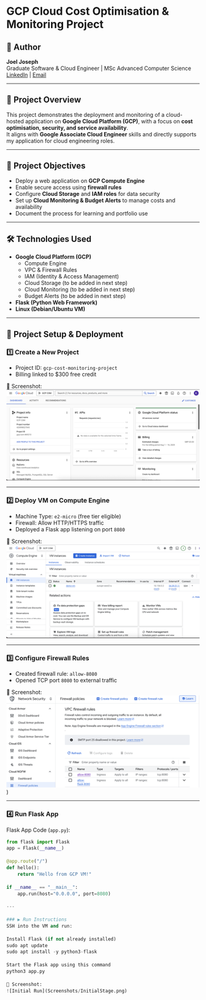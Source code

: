 # GCP Cloud Cost Optimisation & Monitoring Project

## 👤 Author
**Joel Joseph**  
Graduate Software & Cloud Engineer | MSc Advanced Computer Science  
[LinkedIn](https://www.linkedin.com/in/joeljosephk) | [Email](mailto:joelkjoseph2023@gmail.com)

---

## 📌 Project Overview
This project demonstrates the deployment and monitoring of a cloud-hosted application on **Google Cloud Platform (GCP)**, with a focus on **cost optimisation, security, and service availability**.  
It aligns with **Google Associate Cloud Engineer** skills and directly supports my application for cloud engineering roles.  

---

## 🚀 Project Objectives
- Deploy a web application on **GCP Compute Engine**  
- Enable secure access using **firewall rules**  
- Configure **Cloud Storage** and **IAM roles** for data security  
- Set up **Cloud Monitoring & Budget Alerts** to manage costs and availability  
- Document the process for learning and portfolio use  

---

## 🛠️ Technologies Used
- **Google Cloud Platform (GCP)**  
  - Compute Engine  
  - VPC & Firewall Rules  
  - IAM (Identity & Access Management)  
  - Cloud Storage (to be added in next step)  
  - Cloud Monitoring (to be added in next step)  
  - Budget Alerts (to be added in next step)  
- **Flask (Python Web Framework)**  
- **Linux (Debian/Ubuntu VM)**  

---

## 📂 Project Setup & Deployment

### 1️⃣ Create a New Project
- Project ID: `gcp-cost-monitoring-project`  
- Billing linked to $300 free credit  

📸 Screenshot:  
![Project Dashboard](Screenshots/ProjectDashboard.png)

---

### 2️⃣ Deploy VM on Compute Engine
- Machine Type: `e2-micro` (free tier eligible)  
- Firewall: Allow HTTP/HTTPS traffic  
- Deployed a Flask app listening on port `8080`  

📸 Screenshot:  
![Compute Engine VM](Screenshots/ComputeEngineVM.png)

---

### 3️⃣ Configure Firewall Rules
- Created firewall rule: `allow-8080`  
- Opened TCP port `8080` to external traffic  

📸 Screenshot:  
![Firewall Rule](Screenshots/FirewallRule.png)
)

---

### 4️⃣ Run Flask App
Flask App Code (`app.py`):

```python
from flask import Flask
app = Flask(__name__)

@app.route("/")
def hello():
    return "Hello from GCP VM!"

if __name__ == "__main__":
    app.run(host="0.0.0.0", port=8080)

---

### ▶️ Run Instructions
SSH into the VM and run:

Install Flask (if not already installed)
sudo apt update
sudo apt install -y python3-flask

Start the Flask app using this command
python3 app.py

📸 Screenshot:
![Initial Run](Screenshots/InitialStage.png)
